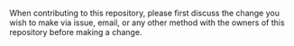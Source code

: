 
When contributing to this repository, please first discuss the change you wish to make via issue, email, or any other method with the owners of this repository before making a change.
